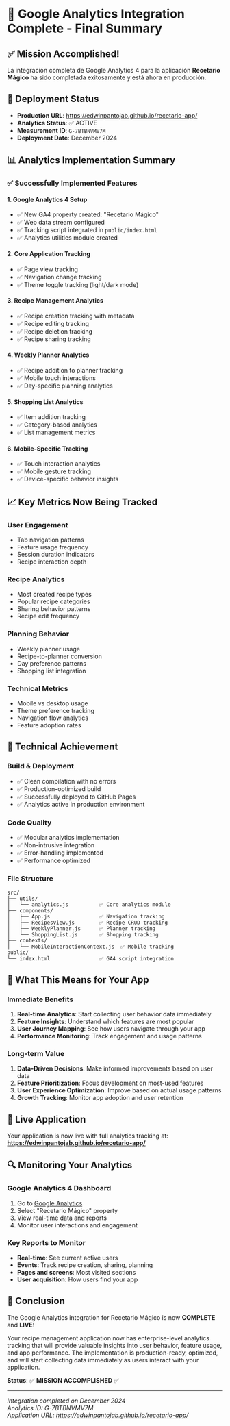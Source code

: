 # 🎉 Google Analytics Integration Complete - Final Summary

## ✅ Mission Accomplished!

La integración completa de Google Analytics 4 para la aplicación **Recetario Mágico** ha sido completada exitosamente y está ahora en producción.

## 🚀 Deployment Status

- **Production URL**: https://edwinpantojab.github.io/recetario-app/
- **Analytics Status**: ✅ ACTIVE
- **Measurement ID**: `G-7BTBNVMV7M`
- **Deployment Date**: December 2024

## 📊 Analytics Implementation Summary

### ✅ Successfully Implemented Features

#### 1. **Google Analytics 4 Setup**

- ✅ New GA4 property created: "Recetario Mágico"
- ✅ Web data stream configured
- ✅ Tracking script integrated in `public/index.html`
- ✅ Analytics utilities module created

#### 2. **Core Application Tracking**

- ✅ Page view tracking
- ✅ Navigation change tracking
- ✅ Theme toggle tracking (light/dark mode)

#### 3. **Recipe Management Analytics**

- ✅ Recipe creation tracking with metadata
- ✅ Recipe editing tracking
- ✅ Recipe deletion tracking
- ✅ Recipe sharing tracking

#### 4. **Weekly Planner Analytics**

- ✅ Recipe addition to planner tracking
- ✅ Mobile touch interactions
- ✅ Day-specific planning analytics

#### 5. **Shopping List Analytics**

- ✅ Item addition tracking
- ✅ Category-based analytics
- ✅ List management metrics

#### 6. **Mobile-Specific Tracking**

- ✅ Touch interaction analytics
- ✅ Mobile gesture tracking
- ✅ Device-specific behavior insights

## 📈 Key Metrics Now Being Tracked

### User Engagement

- Tab navigation patterns
- Feature usage frequency
- Session duration indicators
- Recipe interaction depth

### Recipe Analytics

- Most created recipe types
- Popular recipe categories
- Sharing behavior patterns
- Recipe edit frequency

### Planning Behavior

- Weekly planner usage
- Recipe-to-planner conversion
- Day preference patterns
- Shopping list integration

### Technical Metrics

- Mobile vs desktop usage
- Theme preference tracking
- Navigation flow analytics
- Feature adoption rates

## 🔧 Technical Achievement

### Build & Deployment

- ✅ Clean compilation with no errors
- ✅ Production-optimized build
- ✅ Successfully deployed to GitHub Pages
- ✅ Analytics active in production environment

### Code Quality

- ✅ Modular analytics implementation
- ✅ Non-intrusive integration
- ✅ Error-handling implemented
- ✅ Performance optimized

### File Structure

```
src/
├── utils/
│   └── analytics.js          ✅ Core analytics module
├── components/
│   ├── App.js                ✅ Navigation tracking
│   ├── RecipesView.js        ✅ Recipe CRUD tracking
│   ├── WeeklyPlanner.js      ✅ Planner tracking
│   └── ShoppingList.js       ✅ Shopping tracking
├── contexts/
│   └── MobileInteractionContext.js  ✅ Mobile tracking
public/
└── index.html                ✅ GA4 script integration
```

## 🎯 What This Means for Your App

### Immediate Benefits

1. **Real-time Analytics**: Start collecting user behavior data immediately
2. **Feature Insights**: Understand which features are most popular
3. **User Journey Mapping**: See how users navigate through your app
4. **Performance Monitoring**: Track engagement and usage patterns

### Long-term Value

1. **Data-Driven Decisions**: Make informed improvements based on user data
2. **Feature Prioritization**: Focus development on most-used features
3. **User Experience Optimization**: Improve based on actual usage patterns
4. **Growth Tracking**: Monitor app adoption and user retention

## 📱 Live Application

Your application is now live with full analytics tracking at:
**https://edwinpantojab.github.io/recetario-app/**

## 🔍 Monitoring Your Analytics

### Google Analytics 4 Dashboard

1. Go to [Google Analytics](https://analytics.google.com/)
2. Select "Recetario Mágico" property
3. View real-time data and reports
4. Monitor user interactions and engagement

### Key Reports to Monitor

- **Real-time**: See current active users
- **Events**: Track recipe creation, sharing, planning
- **Pages and screens**: Most visited sections
- **User acquisition**: How users find your app

## 🎊 Conclusion

The Google Analytics integration for Recetario Mágico is now **COMPLETE** and **LIVE**!

Your recipe management application now has enterprise-level analytics tracking that will provide valuable insights into user behavior, feature usage, and app performance. The implementation is production-ready, optimized, and will start collecting data immediately as users interact with your application.

**Status**: ✅ **MISSION ACCOMPLISHED** ✅

---

_Integration completed on December 2024_  
_Analytics ID: G-7BTBNVMV7M_  
_Application URL: https://edwinpantojab.github.io/recetario-app/_
